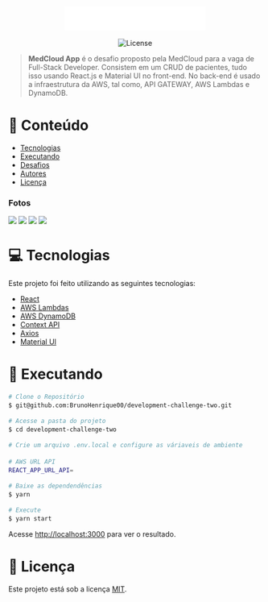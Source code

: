 <p align="center">
   <img src="https://github.com/BrunoHenrique00/development-challenge-two/blob/master/public/medcloud-white.svg" alt="IG News" width="280"/>
</p>

<p align="center">
  <img alt="License" src="https://img.shields.io/badge/license-MIT-eba417">
</p>

> <b>MedCloud App</b> é o desafio proposto pela MedCloud para a vaga de Full-Stack Developer. Consistem em um CRUD de pacientes, tudo isso usando React.js e Material UI no front-end. No back-end é usado a infraestrutura da AWS, tal como, API GATEWAY, AWS Lambdas e DynamoDB.

# :pushpin: Conteúdo

- [Tecnologias](#computer-tecnologias)
- [Executando](#construction_worker-executando)
- [Desafios](#atom_symbol-desafios)
- [Autores](#computer-autores)
- [Licença](#closed_book-licença)

### Fotos

<div>
   <img src="https://i.imgur.com/Y7IcG0o.png" width="500px" />
   <img src="https://i.imgur.com/4756x9b.png" width="500px" />
   <img src="https://i.imgur.com/hSLyfeq.png" width="500px" />
   <img src="https://i.imgur.com/3rRJby2.png" width="500px" />
</div>

# :computer: Tecnologias

Este projeto foi feito utilizando as seguintes tecnologias:

- [React](https://reactjs.org/)
- [AWS Lambdas]()
- [AWS DynamoDB]()
- [Context API]()
- [Axios](https://github.com/axios/axios)
- [Material UI]()

# :construction_worker: Executando

```bash
# Clone o Repositório
$ git@github.com:BrunoHenrique00/development-challenge-two.git
```

```bash
# Acesse a pasta do projeto
$ cd development-challenge-two
```

```bash
# Crie um arquivo .env.local e configure as váriaveis de ambiente

# AWS URL API
REACT_APP_URL_API=
```

```bash
# Baixe as dependendências
$ yarn
```

```bash
# Execute
$ yarn start
```

Acesse <http://localhost:3000> para ver o resultado.

# :closed_book: Licença

Este projeto está sob a licença [MIT](./LICENSE).
